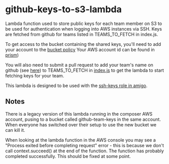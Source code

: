 github-keys-to-s3-lambda
========================
Lambda function used to store public keys for each team member on S3 to be
used for authentication when logging into AWS instances via SSH. Keys are
fetched from github for teams listed in TEAMS_TO_FETCH in index.js.

To get access to the bucket containing the shared keys, you'll need to add your
account to the [bucket policy](https://github.com/guardian/deploy-tools-platform/tree/master/cloudformation/github-public-keys-bucket.yaml)
Your AWS account id can be found in [prism](http://prism.gutools.co.uk/sources))

You will also need to submit a pull request to add your team's name on github (see 
[here](https://github.com/orgs/guardian/teams)) to TEAMS_TO_FETCH in
[index.js](https://github.com/guardian/github-keys-to-s3-lambda/blob/master/index.js)
to get the lambda to start fetching keys for your team.

This lambda is designed to be used with the [ssh-keys role in amigo](https://amigo.gutools.co.uk/roles#s3-ssh-keys).

Notes
-----
There is a legacy version of this lambda running in the composer AWS account, pusing to a bucket called github-team-keys in the same account. When everyone has switched over their setup to use the new bucket we can kill it. 

When looking at the lambda function in the AWS console you may see a
"Process exited before completing request" error - this is because we don't call
context.succeed() at the end of the function. The function has probably completed
successfully. This should be fixed at some point.
